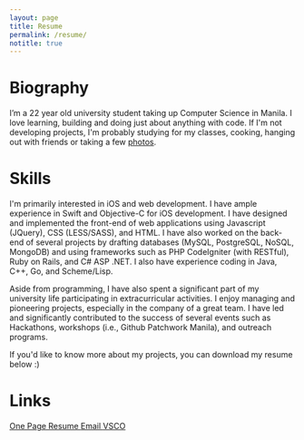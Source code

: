 ```yaml
---
layout: page
title: Resume
permalink: /resume/
notitle: true
---
```

# Biography
I’m a 22 year old university student taking up Computer Science in Manila. I love learning, building and doing just about anything with code. If I'm not developing projects, I'm probably studying for my  classes, cooking, hanging out with friends or taking a few [photos](http://diezcami.vsco.co). 

# Skills
I'm primarily interested in iOS and web development. I have ample experience in Swift and Objective-C for iOS development. I have designed and implemented the front-end of web applications using Javascript (JQuery), CSS (LESS/SASS), and HTML. I have also worked on the back-end of several projects by drafting databases (MySQL, PostgreSQL, NoSQL, MongoDB) and using frameworks such as PHP CodeIgniter (with RESTful), Ruby on Rails, and C# ASP .NET. I also have experience coding in Java, C++, Go, and Scheme/Lisp.

Aside from programming, I have also spent a significant part of my university life participating in extracurricular activities. I enjoy managing and pioneering projects, especially in the company of a great team. I have led and significantly contributed to the success of several events such as Hackathons, workshops (i.e., Github Patchwork Manila), and outreach programs.

If you'd like to know more about my projects, you can download my resume below :)

# Links
<div style="text-align: left">
    <a class="resume" href="{{ site.baseurl }}/resources/content/resume.pdf" target="_blank">
      <i class="fa fa-download"></i> One Page Resume
    </a>
    <a class="link" href="mailto:diezcami@gmail.com" target="_blank">
      <i class="fa fa-envelope"></i> Email
    </a>
    <a class="link" href='http://diezcami.vsco.co' target="_blank">
      <i class="fa fa-camera-retro"></i> VSCO
    </a>
    <!--
    <a class="link" href='http://twitter.com' target="_blank">
      <i class="fa fa-twitter"></i> Twitter
    </a> -->
</div>

